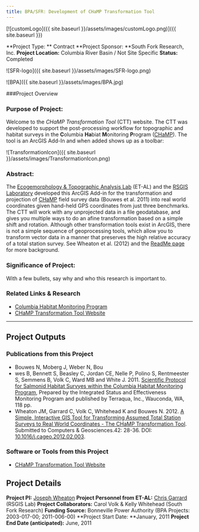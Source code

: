 ```yaml
---
title: BPA/SFR: Development of CHaMP Transformation Tool
---
```


[![customLogo]({{ site.baseurl }}/assets/images/customLogo.png)]({{ site.baseurl }})

**Project Type: ** Contract
**Project Sponsor:  **South Fork Research, Inc.
**Project Location:** Columbia River Basin / Not Site Specific
**Status:**   Completed

![SFR-logo]({{ site.baseurl }}/assets/images/SFR-logo.png)

![BPA]({{ site.baseurl }}/assets/images/BPA.jpg)

###Project Overview

### Purpose of Project:

Welcome to the *CHaMP Transformation Tool*  (CTT) website. The CTT was developed to support the post-processing workflow for topographic and habitat surveys in the **C**olumbia **Ha**biat **M**onitoring **P**rogram ([CHaMP](http://www.champmonitoring.org/)). The tool is an ArcGIS Add-In and when added shows up as a toolbar:

![TransformationIcon]({{ site.baseurl }}/assets/images/TransformationIcon.png)

### Abstract:

The [Ecogemorphology & Topographic Analysis Lab](http://sites.google.com/a/joewheaton.org/www/lab) (ET-AL) and the [RSGIS Laboratory](http://www.gis.usu.edu/) developed this ArcGIS Add-in for the transformation and projection of [CHaMP](http://www.champmonitoring.org/) field survey data (Bouwes et al. 2011) into real world coordinates given hand-held GPS coordinates from just three benchmarks.  The CTT will work with any unprojected data in a file geodatabase, and gives you multiple ways to do an afine transformation based on a simple shift and rotation. Although other transformation tools exist in ArcGIS, there is not a simple sequence of geoprocessing tools, which allow you to transform vector data in a manner that preserves the high relative accuracy of a total station survey. See Wheaton et al. (2012) and the [ReadMe page](http://sites.google.com/a/joewheaton.org/www/Home/research/software/CHaMP_Transformation_Tool/readme) for more background.

### Significance of Project:

With a few bullets, say why and who this research is important to.

### Related Links & Research

- [Columbia Habitat Monitoring Program](http://champmonitoring.org/)
- [CHaMP Transformation Tool Website](http://ctt.joewheaton.org/)

------

## Project Outputs

### Publications from this Project

- Bouwes N, Moberg J, Weber N, Bou
- wes B, Bennett S, Beasley C, Jordan CE, Nelle P, Polino S, Rentmeester S, Semmens B, Volk C, Ward MB and White J. 2011. [Scientific Protocol for Salmonid Habitat Survyes within the Columbia Habitat Monitoring Program](http://www.pnamp.org/sites/default/files/CHaMPHabitatProtocol_20110125_0.pdf), Prepared by the Integrated Status and Effectiveness Monitoring Program and published by Terraqua, Inc., Wauconda, WA, 118 pp. 
- Wheaton JM, Garrard C, Volk C, Whitehead K and Bouwes N. 2012. [A Simple, Interactive GIS Tool for Transforming Assumed Total Station Surveys to Real World Coordinates - The CHaMP Transformation Tool](http://etal.usu.edu/Wheaton/Downloads/CAGEO_2817_Wheaton_2012_PersonalCopy.pdf). Submitted to Computers & Geosciences.42: 28-36. DOI: [10.1016/j.cageo.2012.02.003](http://dx.doi.org/10.1016/j.cageo.2012.02.003).

### Software or Tools from this Project

- [CHaMP Transformation Tool Website](http://ctt.joewheaton.org/)

## Project Details

**Project PI:**  [Joseph Wheaton](http://joewheaton.org/) 
**Project Personnel from ET-AL:** [Chris Garrard](http://www.gis.usu.edu/~chrisg) (RSGIS Lab)
**Project Collaborators:** Carol Volk & Kelly Whitehead (South Fork Research)
**Funding Source:** Bonneville Power Authority (BPA Projects: 2003-017-00; 2011-006-00)
**Project Start Date: **January, 2011
**Project End Date (anticipated):** June, 2011